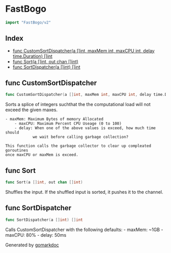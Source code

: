 <!-- Code generated by gomarkdoc. DO NOT EDIT -->

# FastBogo

```go
import "FastBogo/v2"
```

## Index

- [func CustomSortDispatcher(a []int, maxMem int, maxCPU int, delay time.Duration) []int](<#func-customsortdispatcher>)
- [func Sort(a []int, out chan []int)](<#func-sort>)
- [func SortDispatcher(a []int) []int](<#func-sortdispatcher>)


## func CustomSortDispatcher

```go
func CustomSortDispatcher(a []int, maxMem int, maxCPU int, delay time.Duration) []int
```

Sorts a splice of integers suchthat the the computational load will not exceed the given maxes\.

```
- maxMem: Maximum Bytes of memory Allocated
	- maxCPU: Maximum Percent CPU Useage (0 to 100)
	- delay: When one of the above values is exceed, how much time should
			we wait before calling garbage collection?

This function calls the garbage collector to clear up compleated goroutines
once maxCPU or maxMem is exceed.
```

## func Sort

```go
func Sort(a []int, out chan []int)
```

Shuffles the input\. If the shuffled input is sorted\, it pushes it to the channel\.

## func SortDispatcher

```go
func SortDispatcher(a []int) []int
```

Calls CustomSortDispatcher with the following defaults: \- maxMem: \~1GB \- maxCPU: 80% \- delay: 50ms



Generated by [gomarkdoc](<https://github.com/princjef/gomarkdoc>)
